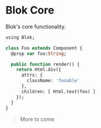 Blok Core
=========

Blok's core functionality.

```haxe
using Blok;

class Foo extends Component {
  @prop var foo:String;

  public function render() {
    return Html.div({
      attrs: {
        className: 'fooable'
      },
      children: [ Html.text(foo) ]
    });
  }
}
```

> More to come

